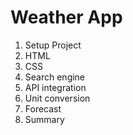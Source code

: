 # Weather App

1. Setup Project
2. HTML
3. CSS
4. Search engine
5. API integration
6. Unit conversion
7. Forecast
8. Summary
